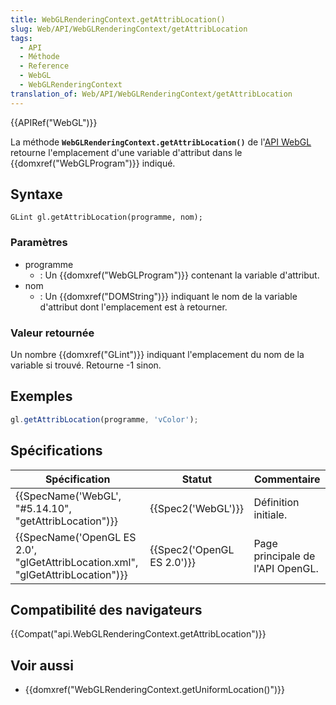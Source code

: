 ```yaml
---
title: WebGLRenderingContext.getAttribLocation()
slug: Web/API/WebGLRenderingContext/getAttribLocation
tags:
  - API
  - Méthode
  - Reference
  - WebGL
  - WebGLRenderingContext
translation_of: Web/API/WebGLRenderingContext/getAttribLocation
---
```

{{APIRef("WebGL")}}

La méthode **`WebGLRenderingContext.getAttribLocation()`** de l'[API WebGL](/fr-FR/docs/Web/API/WebGL_API) retourne l'emplacement d'une variable d'attribut dans le {{domxref("WebGLProgram")}} indiqué.

## Syntaxe

    GLint gl.getAttribLocation(programme, nom);

### Paramètres

- programme
  - : Un {{domxref("WebGLProgram")}} contenant la variable d'attribut.
- nom
  - : Un {{domxref("DOMString")}} indiquant le nom de la variable d'attribut dont l'emplacement est à retourner.

### Valeur retournée

Un nombre {{domxref("GLint")}} indiquant l'emplacement du nom de la variable si trouvé. Retourne -1 sinon.

## Exemples

```js
gl.getAttribLocation(programme, 'vColor');
```

## Spécifications

| Spécification                                                                                            | Statut                               | Commentaire                      |
| -------------------------------------------------------------------------------------------------------- | ------------------------------------ | -------------------------------- |
| {{SpecName('WebGL', "#5.14.10", "getAttribLocation")}}                                 | {{Spec2('WebGL')}}             | Définition initiale.             |
| {{SpecName('OpenGL ES 2.0', "glGetAttribLocation.xml", "glGetAttribLocation")}} | {{Spec2('OpenGL ES 2.0')}} | Page principale de l'API OpenGL. |

## Compatibilité des navigateurs

{{Compat("api.WebGLRenderingContext.getAttribLocation")}}

## Voir aussi

- {{domxref("WebGLRenderingContext.getUniformLocation()")}}
